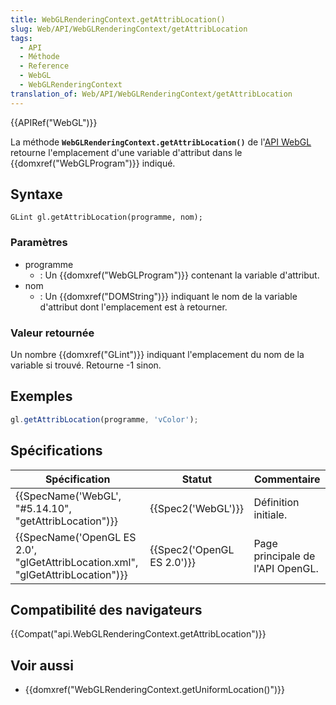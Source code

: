 ```yaml
---
title: WebGLRenderingContext.getAttribLocation()
slug: Web/API/WebGLRenderingContext/getAttribLocation
tags:
  - API
  - Méthode
  - Reference
  - WebGL
  - WebGLRenderingContext
translation_of: Web/API/WebGLRenderingContext/getAttribLocation
---
```

{{APIRef("WebGL")}}

La méthode **`WebGLRenderingContext.getAttribLocation()`** de l'[API WebGL](/fr-FR/docs/Web/API/WebGL_API) retourne l'emplacement d'une variable d'attribut dans le {{domxref("WebGLProgram")}} indiqué.

## Syntaxe

    GLint gl.getAttribLocation(programme, nom);

### Paramètres

- programme
  - : Un {{domxref("WebGLProgram")}} contenant la variable d'attribut.
- nom
  - : Un {{domxref("DOMString")}} indiquant le nom de la variable d'attribut dont l'emplacement est à retourner.

### Valeur retournée

Un nombre {{domxref("GLint")}} indiquant l'emplacement du nom de la variable si trouvé. Retourne -1 sinon.

## Exemples

```js
gl.getAttribLocation(programme, 'vColor');
```

## Spécifications

| Spécification                                                                                            | Statut                               | Commentaire                      |
| -------------------------------------------------------------------------------------------------------- | ------------------------------------ | -------------------------------- |
| {{SpecName('WebGL', "#5.14.10", "getAttribLocation")}}                                 | {{Spec2('WebGL')}}             | Définition initiale.             |
| {{SpecName('OpenGL ES 2.0', "glGetAttribLocation.xml", "glGetAttribLocation")}} | {{Spec2('OpenGL ES 2.0')}} | Page principale de l'API OpenGL. |

## Compatibilité des navigateurs

{{Compat("api.WebGLRenderingContext.getAttribLocation")}}

## Voir aussi

- {{domxref("WebGLRenderingContext.getUniformLocation()")}}
